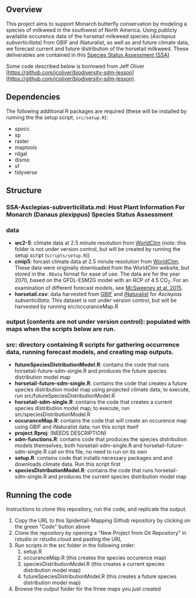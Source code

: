 ## Overview
This project aims to support Monarch butterfly conservation by modeling a species of milkweed in the southwest of North America. Using publicly available occurence data of the horsetail milkweed species (*Asclepius subverticillata*) from GBIF and iNaturalist, as well as and future climate data, we forecast current and future distribution of the horsetail milkweed. These deliverables are contained in this [Species Status Assessment (SSA)](https://github.com/BiodiversityDataScienceCorp/Spidertail-Mapping/blob/main/SSA-Asclepias-subverticillata.md)

Some code described below is borrowed from Jeff Oliver [https://github.com/jcoliver/biodiversity-sdm-lesson](https://github.com/jcoliver/biodiversity-sdm-lesson).

## Dependencies
The following additional R packages are required (these will be installed by running the the setup script, `src/setup.R`):

+ spocc
+ sp
+ raster
+ maptools
+ rdgal
+ dismo
+ sf
+ tidyverse

## Structure
### SSA-Asclepias-subverticillata.md: Host Plant Information For Monarch (Danaus plexippus) Species Status Assessment
### data
  + **wc2-5**: climate data at 2.5 minute resolution from [WorldClim](http://www.worldclim.org) (_note_: this folder is not under version control, but will be created by running the setup script (`scripts/setup.R`))
  + **cmip5**: forcast climate data at 2.5 minute resolution from [WorldClim](http://www.worldclim.org). These data were originally downloaded from the WorldClim website, but stored in the `.RData` format for ease of use. The data are for the year 2070, based on the GFDL-ESM2G model with an RCP of 4.5 CO<sub>2</sub>. For an examination of different forecast models, see [McSweeney et al. 2015](https://link.springer.com/article/10.1007/s00382-014-2418-8).
  + **horsetail.csv**: data harvested from [GBIF](https://www.gbif.org/) and [iNaturalist](https://www.inaturalist.org) for _Asclepias subverticillata_. This dataset is not under version control, but will be harvested by running src/occuranceMap.R
### output (contents are not under version control): populated with maps when the scripts below are run.
### src: directory containing R scripts for gathering occurrence data, running forecast models, and creating map outputs.
  + **futureSpeciesDistributionModel.R**: contains the code that runs horsetail-future-sdm-single.R and produces the future species distribution model map
  + **horsetail-future-sdm-single.R**: contains the code that creates a future species distribution model map using projected climate data; to execute, run src/futureSpeciesDistributionModel.R
  + **horsetail-sdm-single.R**: contains the code that creates a current species distribution model map; to execute, run src/speciesDistributionModel.R
  + **occuranceMap.R**: contains the code that will create an occurence map using GBIF and iNaturalist data; run this script itself
  + **project.Rproj**: (NEEDS DESCRIPTION)
  + **sdm-functions.R**: contains code that produces the species distribution models themselves; both horsetail-sdm-single.R and horsetail-future-sdm-single.R call on this file, no need to run on its own
  + **setup.R**: contains code that installs necessary packages and and downloads climate data. Run this script first
  + **speciesDistributionModel.R**: contains the code that runs horsetail-sdm-single.R and produces the current species distribution model map

## Running the code
Instructions to clone this repository, run the code, and replicate the output. 
 1. Copy the URL to this Spidertail-Mapping Github repository by clicking on the green "Code" button above
 2. Clone the repository by opening a "New Project from Git Repository" in rstudio or rstudio.cloud and pasting the URL
 3. Run scripts in the src folder in the following order:
    1) setup.R
    2) occuranceMap.R (this creates the species occurence map)
    3) speciesDistributionModel.R (this creates a current species distribution model map)
    4) futureSpeciesDistributionModel.R (this creates a future species distribution model map)
 4. Browse the output folder for the three maps you just created
